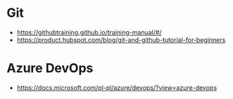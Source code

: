 # Git
* https://githubtraining.github.io/training-manual/#/
* https://product.hubspot.com/blog/git-and-github-tutorial-for-beginners

# Azure DevOps
* https://docs.microsoft.com/pl-pl/azure/devops/?view=azure-devops
